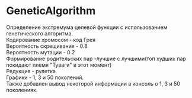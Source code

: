 # GeneticAlgorithm
Определение экстремума целевой функции с использованием генетического алгоритма.<br>
Кодирование хромосом - код Грея<br>
Вероятность скрещивания - 0.8<br>
Вероятность мутации - 0.2<br>
Формирование родительских пар -лучшие с лучшими(топ худших пар покидают племя "Туваги" в этот момент)<br>
Редукция - рулетка<br>
Графики - 1, 3 и 50 поколений.<br>
Также добавлен вывод некоторой информации в консоль о 1, 3 и 50 поколениях.<br>

